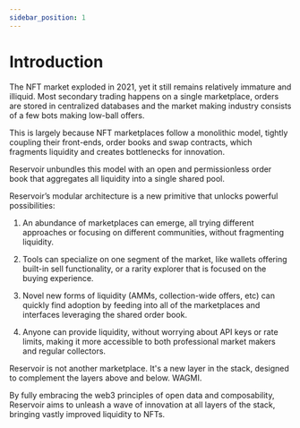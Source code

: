 ```yaml
---
sidebar_position: 1
---
```


# Introduction

The NFT market exploded in 2021, yet it still remains relatively immature and illiquid. Most secondary trading happens on a single marketplace, orders are stored in centralized databases and the market making industry consists of a few bots making low-ball offers.

This is largely because NFT marketplaces follow a monolithic model, tightly coupling their front-ends, order books and swap contracts, which fragments liquidity and creates bottlenecks for innovation.

Reservoir unbundles this model with an open and permissionless order book that aggregates all liquidity into a single shared pool.

Reservoir’s modular architecture is a new primitive that unlocks powerful possibilities:

1. An abundance of marketplaces can emerge, all trying different approaches or focusing on different communities, without fragmenting liquidity.

2. Tools can specialize on one segment of the market, like wallets offering built-in sell functionality, or a rarity explorer that is focused on the buying experience.

3. Novel new forms of liquidity (AMMs, collection-wide offers, etc) can quickly find adoption by feeding into all of the marketplaces and interfaces leveraging the shared order book.

4. Anyone can provide liquidity, without worrying about API keys or rate limits, making it more accessible to both professional market makers and regular collectors.

Reservoir is not another marketplace. It's a new layer in the stack, designed to complement the layers above and below. WAGMI.

By fully embracing the web3 principles of open data and composability, Reservoir aims to unleash a wave of innovation at all layers of the stack, bringing vastly improved liquidity to NFTs.

